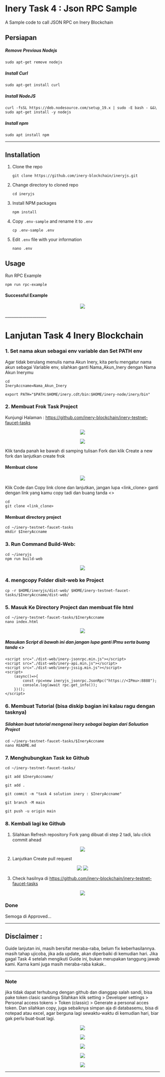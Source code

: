 # Inery Task 4 : Json RPC Sample
A Sample code to call JSON RPC on Inery Blockchain

## Persiapan
##### Remove Previous Nodejs
```
sudo apt-get remove nodejs
```

##### Install Curl

```
sudo apt-get install curl
```

##### Install NodeJS

```
curl -fsSL https://deb.nodesource.com/setup_19.x | sudo -E bash - &&\
sudo apt-get install -y nodejs
```

##### Install npm
```
sudo apt install npm
```
_____________________

## Installation

1. Clone the repo

   ```
   git clone https://github.com/inery-blockchain/ineryjs.git
   ```

2. Change directory to cloned repo

   ```
   cd ineryjs
   ```

3. Install NPM packages

   ```
   npm install
   ```

4. Copy `.env-sample` and rename it to `.env`

   ```
   cp .env-sample .env
   ```

5. Edit ```.env``` file with your information

   ```
   nano .env
   ```


## Usage

Run RPC Example

```
npm run rpc-example
```

#### Successful Example
<p align="center">
  <img src="https://github.com/ArumaSanjayani/Images/blob/main/berhasil.png">
</p>
_____________________

# Lanjutan Task 4 Inery Blockchain

### 1. Set nama akun sebagai env variable dan Set PATH env

Agar tidak berulang menulis nama Akun Inery, kita perlu mengatur nama akun sebagai Variable env, silahkan ganti Nama_Akun_Inery dengan Nama Akun Inerymu

```
cd
IneryAccname=Nama_Akun_Inery
```
```
export PATH="$PATH:$HOME/inery.cdt/bin:$HOME/inery-node/inery/bin"
```

### 2. Membuat Frok Task Project

Kunjungi Halaman :
https://github.com/inery-blockchain/inery-testnet-faucet-tasks

<p align="center">
  <img src="https://github.com/ArumaSanjayani/Images/blob/main/Frok.png">
</p>

<p align="center">
  <img src="https://github.com/ArumaSanjayani/Images/blob/main/Frok2.png">
</p>

Klik tanda panah ke bawah di samping tulisan Fork dan klik Create a new fork dan lanjutkan create frok

#### Membuat clone
<p align="center">
  <img src="https://github.com/ArumaSanjayani/Images/blob/main/Clone.png">
</p>

Klik Code dan Copy link clone dan lanjutkan, jangan lupa <link_clone> ganti dengan link yang kamu copy tadi dan buang tanda <>

```
cd
git clone <link_clone>
```

#### Membuat directory project
```
cd ~/inery-testnet-faucet-tasks
mkdir $IneryAccname
```

### 3. Run Command Build-Web:

```
cd ~/ineryjs
npm run build-web
```
<p align="center">
  <img src="https://github.com/ArumaSanjayani/Images/blob/main/Build.png">
</p>

### 4. mengcopy Folder disit-web ke Project
```
cp -r $HOME/ineryjs/dist-web/ $HOME/inery-testnet-faucet-tasks/$IneryAccname/dist-web/
```

### 5. Masuk Ke Directory Project dan membuat file html
```
cd ~/inery-testnet-faucet-tasks/$IneryAccname
nano index.html
```
<p align="center">
  <img src="https://github.com/ArumaSanjayani/Images/blob/main/ip.png">
</p>

##### Masukan Script di bawah ini dan jangan lupa ganti IPmu serta buang tanda <>
```
<script src="./dist-web/inery-jsonrpc.min.js"></script>
<script src="./dist-web/inery-api.min.js"></script>
<script src="./dist-web/inery-jssig.min.js"></script>
<script>
    (async()=>{
        const rpc=new ineryjs_jsonrpc.JsonRpc("https://<IPmu>:8888");
        console.log(await rpc.get_info());
    })();
</script>
```
### 6. Membuat Tutorial (bisa diskip bagian ini kalau ragu dengan tasknya)
##### Silahkan buat tutorial mengenai Inery sebagai bagian dari Soluution Project
```
cd ~/inery-testnet-faucet-tasks/$IneryAccname
nano README.md
```

### 7. Menghubungkan Task ke Github
```
cd ~/inery-testnet-faucet-tasks/
```
```
git add $IneryAccname/
```
```
git add .
```
```
git commit -m "task 4 solution inery : $IneryAccname"
```
```
git branch -M main
```
```
git push -u origin main
```

### 8.  Kembali lagi ke Github
1. Silahkan Refresh repository Fork yang dibuat di step 2 tadi, lalu click commit ahead 
<p align="center">
  <img src="https://github.com/ArumaSanjayani/Images/blob/main/merge1.png">
</p>

2. Lanjutkan Create pull request
<p align="center">
  <img src="https://github.com/ArumaSanjayani/Images/blob/main/merge2.png">
  <img src="https://github.com/ArumaSanjayani/Images/blob/main/merge3.png">
</p>

3. Check hasilnya di https://github.com/inery-blockchain/inery-testnet-faucet-tasks
<p align="center">
  <img src="https://github.com/ArumaSanjayani/Images/blob/main/check.png">
</p>

### Done
Semoga di Approved...
_____________________

## Disclaimer : 

Guide lanjutan ini, masih bersifat meraba-raba, belum fix keberhasilannya. masih tahap ujicoba, jika ada update, akan diperbaiki di kemudian hari. Jika gagal Task 4 setelah mengikuti Guide ini, bukan merupakan tanggung jawab kami. Karna kami juga masih meraba-raba kakak..

_____________________

### Note
jika tidak dapat terhubung dengan github dan dianggap salah sandi, bisa pake token clasic sandinya
Silahkan klik setting > Developer settings > Personal access tokens > Token (classic) > Generate a personal acces token. Dan silahkan copy, juga sebaiknya simpan aja di databasemu, bisa di notepad atau excel, agar berguna lagi sewaktu-waktu di kemudian hari, biar gak perlu buat-buat lagi.

<p align="center">
  <img src="https://github.com/ArumaSanjayani/Images/blob/main/Setting1.png">
</p>

<p align="center">
  <img src="https://github.com/ArumaSanjayani/Images/blob/main/setting2.png">
</p>

<p align="center">
  <img src="https://github.com/ArumaSanjayani/Images/blob/main/token.png">
</p>

<p align="center">
  <img src="https://github.com/ArumaSanjayani/Images/blob/main/token2.png">
</p>

<p align="center">
  <img src="https://github.com/ArumaSanjayani/Images/blob/main/simpan.png">
</p>

_____________________
